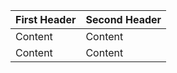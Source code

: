 First Header | Second Header
------------ | -------------
Content      | Content
Content      | Content